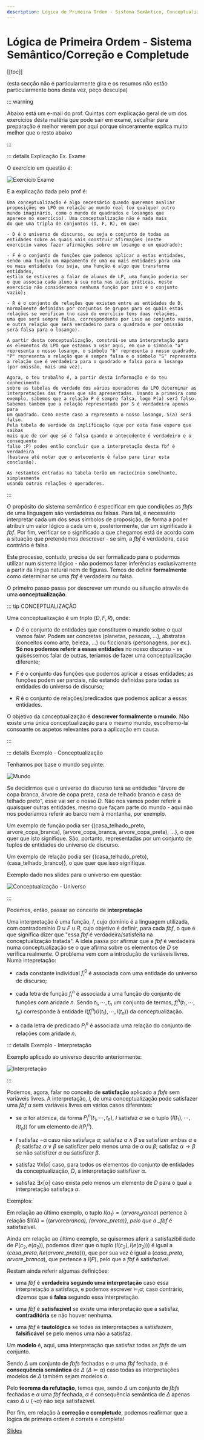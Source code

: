 ```yaml
---
description: Lógica de Primeira Ordem - Sistema Semântico, Conceptualização, Atribuição, Satusfação, Conceitos relacionados a fórmulas, Correção e Completude
---
```


# Lógica de Primeira Ordem - Sistema Semântico/Correção e Completude

[[toc]]

(esta secção não é particularmente gira e os resumos não estão particularmente bons desta vez, peço desculpa)

::: warning

Abaixo está um e-mail do prof. Quintas com explicação geral de um dos exercícios desta matéria que pode sair em exame, secalhar para preparação é melhor verem por aqui porque sinceramente explica muito melhor que o resto abaixo

:::

::: details Explicação Ex. Exame

O exercício em questão é:

<img src="./assets/0014-ex-exame.png" alt="Exercício Exame">

E a explicação dada pelo prof é:

```
Uma conceptualização é algo necessário quando queremos avaliar
proposições em LPO em relação ao mundo real (ou qualquer outro
mundo imaginário, como o mundo de quadrados e losangos que
aparece no exercício). Uma conceptualização não é nada mais
do que uma tripla de conjuntos (D, F, R), em que:

- D é o universo de discurso, ou seja o conjunto de todas as
entidades sobre as quais vais construir afirmações (neste
exercício vamos fazer afirmações sobre um losango e um quadrado);

- F é o conjunto de funções que podemos aplicar a estas entidades,
sendo uma função um mapeamento de uma ou mais entidades para uma
ou mais entidades (ou seja, uma função é algo que transforma entidades,
estilo se estiveres a falar de alunos de LP, uma função poderia ser
o que associa cada aluno à sua nota nas aulas práticas, neste
exercício não consideramos nenhuma função por isso é o conjunto vazio);

- R é o conjunto de relações que existem entre as entidades de D,
normalmente definidas por conjuntos de grupos para os quais estas
relações se verificam (no caso do exercício tens duas relações,
uma que será sempre falsa, correspondente por isso ao conjunto vazio,
e outra relação que será verdadeiro para o quadrado e por omissão
será falsa para o losango).

A partir desta conceptualização, constrói-se uma interpretação para
os elementos da LPO que estamos a usar aqui, em que o símbolo "a"
representa o nosso losango, o símbolo "b" representa o nosso quadrado,
"P" representa a relação que é sempre falsa e o símbolo "S" representa
a relação que é verdadeira para o quadrado e falsa para o losango
(por omissão, mais uma vez).

Agora, o teu trabalho é, a partir desta informação e do teu conhecimento
sobre as tabelas de verdade dos vários operadores da LPO determinar as
interpretações das frases que são apresentadas. Usando a primeira como
exemplo, sabemos que a relação P é sempre falsa, logo P(a) será falso.
Sabemos também que a relação representada por S é verdadeira apenas para
um quadrado. Como neste caso a representa o nosso losango, S(a) será falso.
Pela tabela de verdade da implificação (que por esta fase espero que saibas
mais que de cor que só é falsa quando o antecedente é verdadeiro e o consequente
falso :P) podes então concluir que a interpretação desta fbf é verdadeira
(bastava até notar que o antecedente é falso para tirar esta conclusão).

As restantes entradas na tabela terão um raciocínio semelhante, simplesmente
usando outras relações e operadores.

```

:::

O propósito do sistema semântico é especificar em que condições as _fbfs_ de uma linguagem são verdadeiras ou falsas. Para tal, é necessário interpretar cada um dos seus símbolos de proposição, de forma a poder atribuir um valor lógico a cada um e, posteriormente, dar um significado à _fbf_. Por fim, verificar se o significado a que chegamos está de acordo com a situação que pretendemos descrever - se sim, a _fbf_ é verdadeira, caso contrário é falsa.

Este processo, contudo, precisa de ser formalizado para o podermos utilizar num sistema lógico - não podemos fazer inferências exclusivamente a partir da língua natural nem de figuras. Temos de definir **formalmente** como determinar se uma _fbf_ é verdadeira ou falsa.

O primeiro passo passa por descrever um mundo ou situação através de uma **conceptualização**.

::: tip CONCEPTUALIZAÇÃO

Uma conceptualização é um triplo $(D, F, R)$, onde:

- $D$ é o conjunto de entidades que constituem o mundo sobre o qual vamos falar. Podem ser concretas (planetas, pessoas, ...), abstratas (conceitos como arte, beleza, ...) ou ficcionais (personagens, por ex.). **Só nos podemos referir a essas entidades** no nosso discurso - se quiséssemos falar de outras, teríamos de fazer uma conceptualização diferente;

- $F$ é o conjunto das funções que podemos aplicar a essas entidades; as funções podem ser parciais, não estando definidas para todas as entidades do universo de discurso;

- $R$ é o conjunto de relações/predicados que podemos aplicar a essas entidades.

O objetivo da conceptualização é **descrever formalmente o mundo**. Não existe uma única conceptualização para o mesmo mundo, escolhemo-la consoante os aspetos relevantes para a aplicação em causa.

:::

::: details Exemplo - Conceptualização

Tenhamos por base o mundo seguinte:

<img src="./assets/0014-mundo-concept.png" alt="Mundo">

Se decidirmos que o universo do discurso terá as entidades "árvore de copa branca, árvore de copa preta, casa de telhado branco e casa de telhado preto", esse vai ser o nosso $D$. Não nos vamos poder referir a quaisquer outras entidades, mesmo que façam parte do mundo - aqui não nos poderíamos referir ao barco nem à montanha, por exemplo.

Um exemplo de função podia ser {(casa_telhado_preto, arvore_copa_branca), (arvore_copa_branca, arvore_copa_preta), ...}, o que quer que isto signifique. São, portanto, representadas por um conjunto de tuplos de entidades do universo de discurso.

Um exemplo de relação podia ser {(casa_telhado_preto), (casa_telhado_branco)}, o que quer que isso signifique.

Exemplo dado nos slides para o universo em questão:

<img src="./assets/0014-concept-2.png" alt="Conceptualização - Universo">

:::

Podemos, então, passar ao conceito de **interpretação**

Uma interpretação é uma função, $I$, cujo domínio é a linguagem utilizada, com contradomínio $D \cup F \cup R$, cujo objetivo é definir, para cada _fbf_, o que é que significa dizer que "essa _fbf_ é verdadeira/satisfeita na conceptualização tratada". A ideia passa por afirmar que a _fbf_ é verdadeira numa conceptualização se o que afirma sobre os elementos de $D$ se verifica realmente. O problema vem com a introdução de variáveis livres. Numa intepretação:

- cada constante individual $f^{0}_{i}$ é associada com uma entidade do universo de discurso;

- cada letra de função $f^{n}_{i}$ é associada a uma função do conjunto de funções com aridade $n$. Sendo $t_{1}, \cdots, t_{n}$ um conjunto de termos, $f^{n}_{i}(t_{1}, \cdots, t_{n})$ corresponde à entidade $I(f_{i}^{n})(I(t_{1}), \cdots, I(t_{n}))$ da conceptualização.

- a cada letra de predicado $P_{i}^{n}$ é associada uma relação do conjunto de relações com aridade $n$.

::: details Exemplo - Interpretação

Exemplo aplicado ao universo descrito anteriormente:

<img src="./assets/0014-interp.png" alt="Interpretação">

:::

Podemos, agora, falar no conceito de **satisfação** aplicado a _fbfs_ sem variáveis livres. A interpretação, $I$, de uma conceptualização pode satisfazer uma _fbf_ $\alpha$ sem variáveis livres em vários casos diferentes:

- se $\alpha$ for atómica, da forma $P_i^n(t_1, \cdots, t_n)$, $I$ satisfaz $\alpha$ se o tuplo $(I(t_1), \cdots , I(t_n))$ for um elemento de $I(P_i^n)$.

- $I$ satisfaz $\neg \alpha$ caso não satisfaça $\alpha$; satisfaz $\alpha \wedge \beta$ se satisfizer ambas $\alpha$ e $\beta$; satisfaz $\alpha \vee \beta$ se satisfizer pelo menos uma de $\alpha$ ou $\beta$; satisfaz $\alpha \to \beta$ se não satisfizer $\alpha$ ou satisfizer $\beta$.

- satisfaz $\forall x[\alpha]$ caso, para todos os elementos do conjunto de entidades da conceptualização, $D$, a interpretação satisfizer $\alpha$.

- satisfaz $\exists x[\alpha]$ caso exista pelo menos um elemento de $D$ para o qual a interpretação satisfaça $\alpha$.

Exemplos:

Em relação ao último exemplo, o tuplo $I(a_1) = (arvore_branca)$ pertence à relação $I(A) = \{(arvore*branca), (arvore_preta)\}, pelo que a \_fbf* é satisfazível.

Ainda em relação ao último exemplo, se quisermos aferir a satisfazibilidade de $P(c_2, e(a_2))$, podemos dizer que o tuplo $(I(c_2), I(e(a_2)))$ é igual a $(casa\_preta, I(e(arvore\_preta)))$, que por sua vez é igual a $(casa\_preta, arvore\_branca)$, que pertence a $I(P)$, pelo que a _fbf_ é satisfazível.

Restam ainda referir algumas definições:

- uma _fbf_ é **verdadeira segundo uma interpretação** caso essa interpretação a satisfaça, e podemos escrever $\models_I \alpha$; caso contrário, dizemos que é **falsa** segundo essa interpretação.

- uma _fbf_ é **satisfazível** se existe uma interpretação que a satisfaz, **contraditória** se não houver nenhuma.

- uma _fbf_ é **tautológica** se todas as interpretações a satisfazem, **falsificável** se pelo menos uma não a satisfaz.

Um **modelo** é, aqui, uma interpretação que satisfaz todas as _fbfs_ de um conjunto.

Sendo $\Delta$ um conjunto de _fbfs_ fechadas e $\alpha$ uma _fbf_ fechada, $\alpha$ é **consequência semântica** de $\Delta$ ($\Delta \models \alpha$) caso todas as interpretações modelos de $\Delta$ também sejam modelos $\alpha$.

Pelo **teorema da refutação**, temos que, sendo $\Delta$ um conjunto de _fbfs_ fechadas e $\alpha$ uma _fbf_ fechada, $\alpha$ é consequência semântica de $\Delta$ apenas caso $\Delta \cup \{\neg \alpha\}$ não seja satisfazível.

Por fim, em relação à **correção e completude**, podemos reafirmar que a lógica de primeira ordem é correta e completa!

[Slides](https://drive.google.com/file/d/1u6jYJBKLZ4lIjBxyLQP1g0nSSThib2eu/view?usp=sharing)
